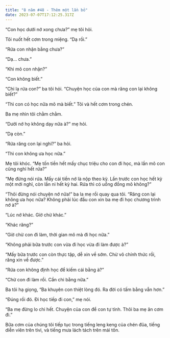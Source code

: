 ```yaml
---
title: "8 năm #48 - Thêm một lần bỏ"
date: 2023-07-07T17:12:25.317Z
---
```


“Con học dưới nớ xong chưa?” mẹ tôi hỏi.

Tôi nuốt hết cơm trong miệng. “Dạ rồi.”

“Rứa con nhận bằng chưa?”

“Dạ... chưa.”

“Khi mô con nhận?”

“Con không biết.”

“Chi lạ rứa con?” ba tôi hỏi. “Chuyện học của con mà răng con lại không biết?”

“Thì con có học nữa mô mà biết.” Tôi và hết cơm trong chén.

Ba mẹ nhìn tôi chằm chằm.

“Dưới nớ họ không dạy nữa à?” mẹ hỏi.

“Dạ còn.”

“Rứa răng con lại nghỉ?” ba hỏi.

“Thì con không ưa học nữa.”

Mẹ tôi khóc. “Mẹ tốn tiền hết mấy chục triệu cho con đi học, mà lần mô con cũng nghỉ hết rứa?”

“Mẹ đừng nói rứa. Mấy cái tiền nớ là nộp theo kỳ. Lần trước con học hết kỳ một mới nghỉ, còn lần ni hết kỳ hai. Rứa thì có uổng đồng mô không?”

“Thôi đừng nói chuyện nớ nữa!” ba la mẹ rồi quay qua tôi. “Răng con lại không ưa học nữa? Không phải lúc đầu con xin ba mẹ đi học chương trình nớ à?”

“Lúc nớ khác. Giờ chừ khác.”

“Khác răng?”

“Giờ chừ con đi làm, thời gian mô mà đi học nữa.”

“Không phải bữa trước con vừa đi học vừa đi làm được à?”

“Mấy bữa trước con còn thực tập, dễ xin về sớm. Chừ vô chính thức rồi, răng xin về được.”

“Rứa con không định học để kiếm cái bằng à?”

“Chừ con đi làm rồi. Cần chi bằng nữa.”

Ba tôi hạ giọng, “Ba khuyên con thiệt lòng đó. Ra đời có tấm bằng vẫn hơn.”

“Đúng rồi đó. Đi học tiếp đi con,” mẹ nói.

“Ba mẹ đừng lo chi hết. Chuyện của con để con tự tính. Thôi ba mẹ ăn cơm đi.”

Bữa cơm của chúng tôi tiếp tục trong tiếng leng keng của chén đũa, tiếng diễn viên trên tivi, và tiếng mưa lách tách trên mái tôn.
